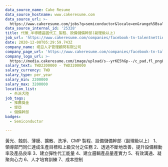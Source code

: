 ```yaml
---
data_source_name: Cake Resume
data_source_hostname: www.cakeresume.com
data_source_url: >-
  https://www.cakeresume.com/jobs?q=semiconductor&locale=en&range%5Bsalary_range%5D%5Bmin%5D=1000000
data_source_internal_id: '25328'
title: 代徵_半導體晶圓代工_製程、設備儲備幹部(副理級以上)
job_url: 'https://www.cakeresume.com/companies/facebook-tn-talentnetting/jobs/6592c6'
date: 2020-12-08T05:29:59.743Z
company_name: 堤亞人才管理顧問有限公司
company_page_url: 'https://www.cakeresume.com/companies/facebook-tn-talentnetting'
company_logo_url: >-
  https://media.cakeresume.com/image/upload/s--yrKE5hGp--/c_pad,fl_png8,h_200,w_200/v1582014654/rdfxdke5ayxkuyqlzatu.png
salary_text: TWD2200000 - TWD3200000
salary_currency: TWD
salary_type: per_year
salary_min: 2200000
salary_max: 3200000
location_list:
  - 外派大陸
job_tags:
  - 推薦獎金
  - 堤亞
  - 儲備幹部
badges:
  - Semiconductor

---
```


黃光、蝕刻、薄膜、擴散、洗凈、CMP 製程、設備儲備幹部（副理級以上） 1、領導部門同仁達成生產目標和上級交付之任務 2、透過不斷地改善，提升設備稼動率及產品良率 3、建立彈性代工能量 4、建立邏輯產品量產實力 5、有效溝通、凝聚向心力 6、人才培育訓練 7、成本控制